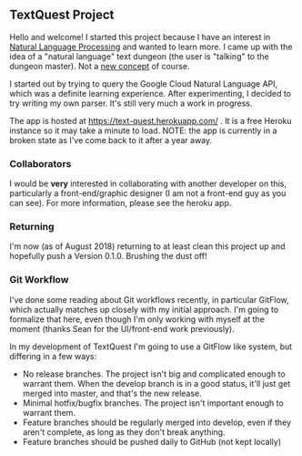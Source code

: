 ## TextQuest Project

Hello and welcome! I started this project because I have an interest in 
[Natural Language Processing](https://en.wikipedia.org/wiki/Natural_language_processing) and wanted to learn more. I
came up with the idea of a "natural language" text dungeon (the user is "talking" to the dungeon master). Not a [new
concept](https://en.wikipedia.org/wiki/Interactive_fiction#Natural_language_processing) of course.

I started out by trying to query the Google Cloud Natural Language API, which was a definite learning experience. After
experimenting, I decided to try writing my own parser. It's still very much a work in progress.

The app is hosted at https://text-quest.herokuapp.com/ . It is a free Heroku instance so it may take a minute to
load. NOTE: the app is currently in a broken state as I've come back to it after a year away.

### Collaborators

I would be **very** interested in collaborating with another developer on this, particularly a front-end/graphic
designer (I am not a front-end guy as you can see). For more information, please see the heroku app.

### Returning

I'm now (as of August 2018) returning to at least clean this project up and hopefully push a Version 0.1.0. Brushing the dust off!

### Git Workflow

I've done some reading about Git workflows recently, in particular GitFlow, which actually matches up closely with my initial approach. I'm going to formalize that here, even though I'm only working with myself at the moment (thanks Sean for the UI/front-end work previously).

In my development of TextQuest I'm going to use a GitFlow like system, but differing in a few ways:
* No release branches. The project isn't big and complicated enough to warrant them. When the develop branch is in a good status, it'll just get merged into master, and that's the new release.
* Minimal hotfix/bugfix branches. The project isn't important enough to warrant them.
* Feature branches should be regularly merged into develop, even if they aren't complete, as long as they don't break anything.
* Feature branches should be pushed daily to GitHub (not kept locally)